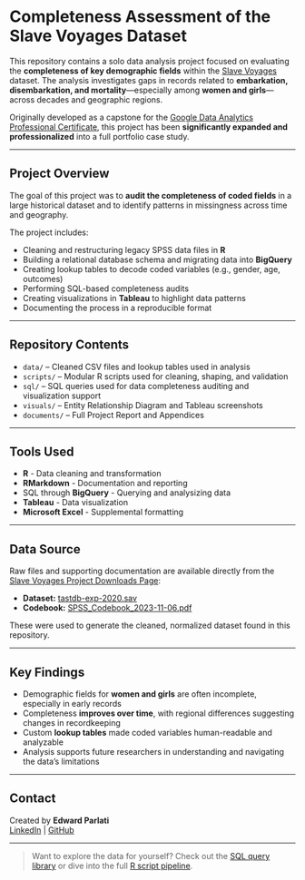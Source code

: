 # Completeness Assessment of the Slave Voyages Dataset

This repository contains a solo data analysis project focused on evaluating the **completeness of key demographic fields** within the [Slave Voyages](https://www.slavevoyages.org/) dataset. The analysis investigates gaps in records related to **embarkation, disembarkation, and mortality**—especially among **women and girls**—across decades and geographic regions.

Originally developed as a capstone for the [Google Data Analytics Professional Certificate](https://www.coursera.org/professional-certificates/google-data-analytics), this project has been **significantly expanded and professionalized** into a full portfolio case study.

---

## Project Overview

The goal of this project was to **audit the completeness of coded fields** in a large historical dataset and to identify patterns in missingness across time and geography. 

The project includes:

- Cleaning and restructuring legacy SPSS data files in **R**
- Building a relational database schema and migrating data into **BigQuery**
- Creating lookup tables to decode coded variables (e.g., gender, age, outcomes)
- Performing SQL-based completeness audits
- Creating visualizations in **Tableau** to highlight data patterns
- Documenting the process in a reproducible format

---

## Repository Contents

- `data/` – Cleaned CSV files and lookup tables used in analysis
- `scripts/` – Modular R scripts used for cleaning, shaping, and validation
- `sql/` – SQL queries used for data completeness auditing and visualization support
- `visuals/` – Entity Relationship Diagram and Tableau screenshots
- `documents/` – Full Project Report and Appendices

---

## Tools Used

- **R** - Data cleaning and transformation
- **RMarkdown** - Documentation and reporting 
- SQL through **BigQuery** - Querying and analysizing data  
- **Tableau** - Data visualization 
- **Microsoft Excel** - Supplemental formatting  

---

## Data Source

Raw files and supporting documentation are available directly from the [Slave Voyages Project Downloads Page](https://www.slavevoyages.org/voyage/downloads):

- **Dataset:** [tastdb-exp-2020.sav](https://www.slavevoyages.org/documents/download/tastdb-exp-2020.sav)  
- **Codebook:** [SPSS_Codebook_2023-11-06.pdf](https://www.slavevoyages.org/documents/download/SPSS_Codebook_2023-11-06.pdf)

These were used to generate the cleaned, normalized dataset found in this repository.

---

## Key Findings

- Demographic fields for **women and girls** are often incomplete, especially in early records
- Completeness **improves over time**, with regional differences suggesting changes in recordkeeping
- Custom **lookup tables** made coded variables human-readable and analyzable
- Analysis supports future researchers in understanding and navigating the data’s limitations
  
---

## Contact

Created by **Edward Parlati**  
[LinkedIn](https://www.linkedin.com/in/edwardparlati) | [GitHub](https://github.com/edwardparlati)

---

> Want to explore the data for yourself? Check out the [SQL query library](./sql/README.md) or dive into the full [R script pipeline](./scripts/).
